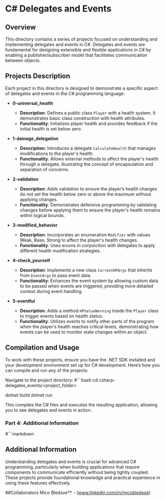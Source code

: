 # C# Delegates and Events

## Overview

This directory contains a series of projects focused on understanding and implementing delegates and events in C#. Delegates and events are fundamental for designing extensible and flexible applications in C# by enabling a publisher/subscriber model that facilitates communication between objects.

## Projects Description

Each project in this directory is designed to demonstrate a specific aspect of delegates and events in the C# programming language:

- **0-universal_health**
  - **Description**: Defines a public class `Player` with a health system. It demonstrates basic class construction with health attributes.
  - **Functionality**: Initializes player health and provides feedback if the initial health is set below zero.

- **1-damage_delegation**
  - **Description**: Introduces a delegate `CalculateHealth` that manages modifications to the player's health.
  - **Functionality**: Allows external methods to affect the player's health through a delegate, illustrating the concept of encapsulation and separation of concerns.

- **2-validation**
  - **Description**: Adds validation to ensure the player’s health changes do not set the health below zero or above the maximum without applying changes.
  - **Functionality**: Demonstrates defensive programming by validating changes before applying them to ensure the player's health remains within logical bounds.

- **3-modified_behavior**
  - **Description**: Incorporates an enumeration `Modifier` with values Weak, Base, Strong to affect the player's health changes.
  - **Functionality**: Uses enums in conjunction with delegates to apply different health modification strategies.

- **4-check_yourself**
  - **Description**: Implements a new class `CurrentHPArgs` that inherits from `EventArgs` to pass event data.
  - **Functionality**: Enhances the event system by allowing custom data to be passed when events are triggered, providing more detailed context during event handling.

- **5-eventful**
  - **Description**: Adds a method `HPValueWarning` inside the `Player` class to trigger events based on health status.
  - **Functionality**: Utilizes events to notify other parts of the program when the player's health reaches critical levels, demonstrating how events can be used to monitor state changes within an object.

## Compilation and Usage

To work with these projects, ensure you have the .NET SDK installed and your development environment set up for C# development. Here’s how you can compile and run any of the projects:

Navigate to the project directory:
#```bash
cd csharp-delegates_events/<project_folder>

dotnet build
dotnet run

This compiles the C# files and executes the resulting application, allowing you to see delegates and events in action.


### Part 4: Additional Information
#```markdown
## Additional Information

Understanding delegates and events is crucial for advanced C# programming, particularly when building applications that require components to communicate efficiently without being tightly coupled. These projects provide foundational knowledge and practical experience in using these features effectively.

##Collaborators
Mico Bledsoe** - (www.linkedin.com/in/micobledsoe)
